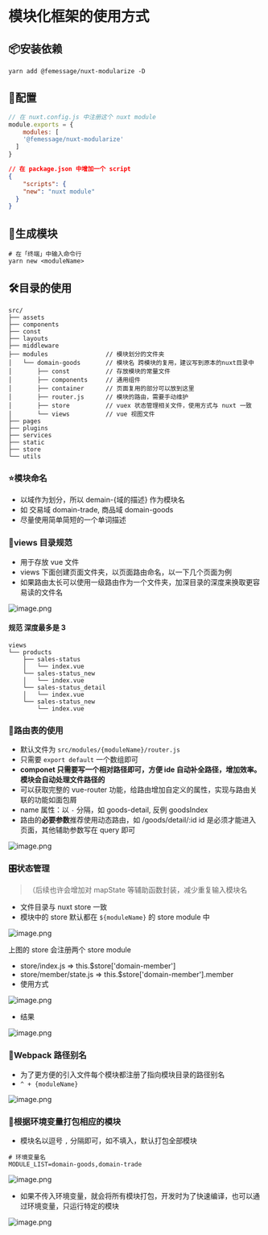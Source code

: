 # 模块化框架的使用方式

## 📦安装依赖
```shell
yarn add @femessage/nuxt-modularize -D
```

## 📖配置
```javascript
// 在 nuxt.config.js 中注册这个 nuxt module
module.exports = {
	modules: [
  	'@femessage/nuxt-modularize'
  ]
}
```

```json
// 在 package.json 中增加一个 script
{
	"scripts": {
  	"new": "nuxt module"
  }
}
```

## 🎩生成模块
```shell
# 在「终端」中输入命令行
yarn new <moduleName>
```

## 🛠目录的使用
```
src/
├── assets
├── components
├── const
├── layouts
├── middleware
├── modules                // 模块划分的文件夹
│   └── domain-goods       // 模块名 跨模块的复用，建议写到原本的nuxt目录中
│       ├── const          // 存放模块的常量文件
│       ├── components     // 通用组件
│       ├── container      // 页面复用的部分可以放到这里
│       ├── router.js      // 模块的路由，需要手动维护
│       ├── store          // vuex 状态管理相关文件，使用方式与 nuxt 一致
│       └── views          // vue 视图文件
├── pages
├── plugins
├── services
├── static
├── store
└── utils
```

### ⭐️模块命名

- 以域作为划分，所以 demain-{域的描述} 作为模块名
- 如 交易域 domain-trade, 商品域 domain-goods
- 尽量使用简单简短的一个单词描述

### 📜views 目录规范

- 用于存放 vue 文件
- views 下面创建页面文件夹，以页面路由命名，以一下几个页面为例
- 如果路由太长可以使用一级路由作为一个文件夹，加深目录的深度来换取更容易读的文件名

![image.png](https://i.loli.net/2020/02/18/4VuGdIjZQLzi5pT.png)
#### 规范 深度最多是 3
```
views
└── products 
    ├── sales-status          
    │   └── index.vue
    └── sales-status_new
    │   └── index.vue
    └── sales-status_detail
    │   └── index.vue
    └── sales-status_new
        └── index.vue
```

### 🚥路由表的使用

- 默认文件为 `src/modules/{moduleName}/router.js` 
- 只需要 `export default` 一个数组即可
- **componet 只需要写一个相对路径即可，方便 ide 自动补全路径，增加效率。模块会自动处理文件路径的**
- 可以获取完整的 vue-router 功能，给路由增加自定义的属性，实现与路由关联的功能如面包屑
- name 属性：以 `-` 分隔，如 goods-detail, 反例 goodsIndex
- 路由的**必要参数**推荐使用动态路由，如 /goods/detail/:id id 是必须才能进入页面，其他辅助参数写在 query 即可

![image.png](https://i.loli.net/2020/02/18/gf6knEy1T4hKDWv.png)

### 🎛状态管理
> （后续也许会增加对 mapState 等辅助函数封装，减少重复输入模块名

- 文件目录与 nuxt store 一致
- 模块中的 store 默认都在 `${moduleName}` 的 store module 中

![image.png](https://i.loli.net/2020/02/18/IrVM4LoeZNtQAwW.png)

上图的 store 会注册两个 store module

- store/index.js => this.$store['domain-member']
- store/member/state.js => this.$store['domain-member'].member
- 使用方式

![image.png](https://i.loli.net/2020/02/18/IyNaPrJ5j3nmoCL.png)

- 结果

![image.png](https://i.loli.net/2020/02/18/ZwmyUXWkvBIQJDg.png)

### 🌈Webpack 路径别名

- 为了更方便的引入文件每个模块都注册了指向模块目录的路径别名
- `^ + {moduleName}` 

![image.png](https://i.loli.net/2020/02/18/gKTRnH3vdQliSOb.png)


### 🌚根据环境变量打包相应的模块

- 模块名以逗号 `,` 分隔即可，如不填入，默认打包全部模块
```
# 环境变量名
MODULE_LIST=domain-goods,domain-trade
```
![image.png](https://i.loli.net/2020/02/18/EsKG8obxYi4dXNS.png)

- 如果不传入环境变量，就会将所有模块打包，开发时为了快速编译，也可以通过环境变量，只运行特定的模块

![image.png](https://i.loli.net/2020/02/18/fxj3odyIasU8M7W.png)

